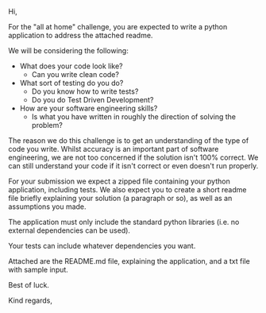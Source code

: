 Hi,

For the "all at home" challenge, you are expected to write a python application to address the attached readme.


We will be considering the following:
* What does your code look like? 
    * Can you write clean code?
* What sort of testing do you do?
    * Do you know how to write tests?
    * Do you do Test Driven Development?
* How are your software engineering skills?
    * Is what you have written in roughly the direction of solving the problem?

The reason we do this challenge is to get an understanding of the type of code you write.
Whilst accuracy is an important part of software engineering, we are not too concerned if the solution isn't 100% correct.
We can still understand your code if it isn't correct or even doesn't run properly.

For your submission we expect a zipped file containing your python application, including tests. 
We also expect you to create a short readme file briefly explaining your solution (a paragraph or so), as well as an assumptions you made.

The application must only include the standard python libraries (i.e. no external dependencies can be used).

Your tests can include whatever dependencies you want.

Attached are the README.md file, explaining the application, and a txt file with sample input.

Best of luck.

Kind regards,
